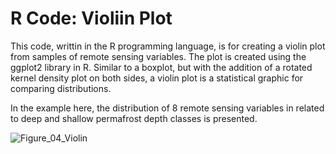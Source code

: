 # R Code: Violiin Plot

This code, writtin in the R programming language, is for creating a violin plot from samples of remote sensing variables. The plot is created using the ggplot2 library in R. Similar to a boxplot, but with the addition of a rotated kernel density plot on both sides, a violin plot is a statistical graphic for comparing distributions.

In the example here, the distribution of 8 remote sensing variables in related to deep and shallow permafrost depth classes is presented.

![Figure_04_Violin](https://github.com/RemoteSenseiMichael/R_Code_Violin_Plot/assets/83989128/692bcef9-5e29-42b3-8560-dff84916018e)
